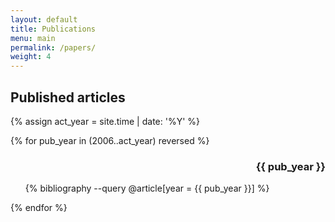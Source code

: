 ```yaml
---
layout: default
title: Publications
menu: main
permalink: /papers/
weight: 4
---
```


## Published articles

{% assign act_year = site.time | date: '%Y' %}

{% for pub_year in (2006..act_year) reversed %}
  <h3 style="text-align:right;"> {{ pub_year }} </h3>
  <ul>
  {% bibliography --query @article[year = {{ pub_year }}]  %}
  </ul>
{% endfor %}
